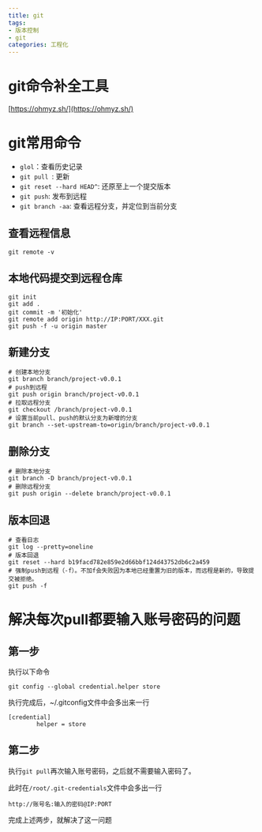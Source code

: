 ```yaml
---
title: git
tags: 
- 版本控制
- git
categories: 工程化
---
```




# git命令补全工具

[https://ohmyz.sh/](https://ohmyz.sh/)



# git常用命令

- `glol`：查看历史记录
- `git pull `: 更新
- `git reset --hard HEAD^`: 还原至上一个提交版本
- `git push`: 发布到远程
- `git branch -aa`: 查看远程分支，并定位到当前分支



## 查看远程信息

```shell
git remote -v
```



## 本地代码提交到远程仓库

```shell
git init
git add .
git commit -m '初始化'
git remote add origin http://IP:PORT/XXX.git
git push -f -u origin master
```



## 新建分支

```shell
# 创建本地分支
git branch branch/project-v0.0.1
# push到远程
git push origin branch/project-v0.0.1
# 拉取远程分支
git checkout /branch/project-v0.0.1
# 设置当前pull、push的默认分支为新增的分支
git branch --set-upstream-to=origin/branch/project-v0.0.1
```



## 删除分支

```shell
# 删除本地分支
git branch -D branch/project-v0.0.1
# 删除远程分支
git push origin --delete branch/project-v0.0.1 
```



## 版本回退

```shell
# 查看日志
git log --pretty=oneline
# 版本回退
git reset --hard b19facd782e859e2d66bbf124d43752db6c2a459
# 强制push到远程（-f）。不加f会失败因为本地已经重置为旧的版本，而远程是新的，导致提交被拒绝。
git push -f
```





# 解决每次pull都要输入账号密码的问题

## 第一步

执行以下命令

```shell
git config --global credential.helper store
```

执行完成后，~/.gitconfig文件中会多出来一行

```shell
[credential]
        helper = store
```

## 第二步

执行`git pull`再次输入账号密码，之后就不需要输入密码了。

此时在`/root/.git-credentials`文件中会多出一行

```shell
http://账号名:输入的密码@IP:PORT
```



完成上述两步，就解决了这一问题